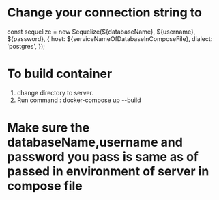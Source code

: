 # Change your connection string to

const sequelize = new Sequelize(${databaseName}, ${username}, ${password}, {
  host: ${serviceNameOfDatabaseInComposeFile},
  dialect: 'postgres',
});

# To build container
1. change directory to server.
2. Run command : docker-compose up --build

# Make sure the databaseName,username and password you pass is same as of passed in environment of server in compose file
